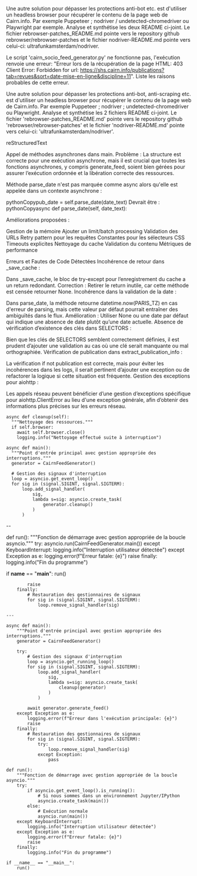 Une autre solution pour dépasser les protections anti-bot etc. est d'utiliser un headless browser pour récupérer le contenu de la page web de Cairn.info. Par exemple Puppeteer ; nodriver / undetected-chromedriver ou Playwright par exemple. Analyse et synthétise les deux README ci-joint. Le fichier rebrowser-patches_README.md pointe vers le repository github rebrowser/rebrowser-patches et le fichier nodriver-README.md pointe vers celui-ci: ultrafunkamsterdam/nodriver.

Le script 'cairn_socio_feed_generator.py' ne fonctionne pas, l'exécution renvoie une erreur: "Erreur lors de la récupération de la page HTML: 403 Client Error: Forbidden for url: https://shs.cairn.info/publications?tab=revues&sort=date-mise-en-ligne&discipline=11". Liste les raisons probables de cette erreur.

Une autre solution pour dépasser les protections anti-bot, anti-scraping etc. est d'utiliser un headless browser pour récupérer le contenu de la page web de Cairn.info. Par exemple Puppeteer ; nodriver ; undetected-chromedriver ou Playwright. Analyse et synthétise les 2 fichiers README ci-joint. Le fichier 'rebrowser-patches_README.md' pointe vers le repository github 'rebrowser/rebrowser-patches' et le fichier 'nodriver-README.md' pointe vers celui-ci: 'ultrafunkamsterdam/nodriver'.

reStructuredText

Appel de méthodes asynchrones dans main. Problème : La structure est correcte pour une exécution asynchrone, mais il est crucial que toutes les fonctions asynchrones, y compris generate_feed, soient bien gérées pour assurer l’exécution ordonnée et la libération correcte des ressources.

Méthode parse_date n'est pas marquée comme async alors qu'elle est appelée dans un contexte asynchrone :

pythonCopypub_date = self.parse_date(date_text)
Devrait être :
pythonCopyasync def parse_date(self, date_text):

Améliorations proposées :

Gestion de la mémoire
Ajouter un limit/batch processing
Validation des URLs
Retry pattern pour les requêtes
Constantes pour les sélecteurs CSS
Timeouts explicites
Nettoyage du cache
Validation du contenu
Métriques de performance

Erreurs et Fautes de Code Détectées
Incohérence de retour dans _save_cache :

Dans _save_cache, le bloc de try-except pour l’enregistrement du cache a un return redondant.
Correction : Retirer le return inutile, car cette méthode est censée retourner None.
Incohérence dans la validation de la date :

Dans parse_date, la méthode retourne datetime.now(PARIS_TZ) en cas d'erreur de parsing, mais cette valeur par défaut pourrait entraîner des ambiguïtés dans le flux.
Amélioration : Utiliser None ou une date par défaut qui indique une absence de date plutôt qu’une date actuelle.
Absence de vérification d’existence des clés dans SELECTORS :

Bien que les clés de SELECTORS semblent correctement définies, il est prudent d’ajouter une validation au cas où une clé serait manquante ou mal orthographiée.
Vérification de publication dans extract_publication_info :

La vérification if not publication est correcte, mais pour éviter les incohérences dans les logs, il serait pertinent d’ajouter une exception ou de refactorer la logique si cette situation est fréquente.
Gestion des exceptions pour aiohttp :

Les appels réseau peuvent bénéficier d’une gestion d’exceptions spécifique pour aiohttp.ClientError au lieu d'une exception générale, afin d’obtenir des informations plus précises sur les erreurs réseau.

    async def cleanup(self):
      """Nettoyage des ressources."""
      if self.browser:
        await self.browser.close()
        logging.info("Nettoyage effectué suite à interruption")

    async def main():
      """Point d'entrée principal avec gestion appropriée des interruptions."""
      generator = CairnFeedGenerator()
    
      # Gestion des signaux d'interruption
      loop = asyncio.get_event_loop()
      for sig in (signal.SIGINT, signal.SIGTERM):
          loop.add_signal_handler(
              sig,
              lambda s=sig: asyncio.create_task(
                  generator.cleanup()
              )
          )


--

def run():
    """Fonction de démarrage avec gestion appropriée de la boucle asyncio."""
    try:
        asyncio.run(CairnFeedGenerator.main())
    except KeyboardInterrupt:
        logging.info("Interruption utilisateur détectée")
    except Exception as e:
        logging.error(f"Erreur fatale: {e}")
        raise
    finally:
        logging.info("Fin du programme")

if __name__ == "__main__":
    run()
```
        raise
    finally:
        # Restauration des gestionnaires de signaux
        for sig in (signal.SIGINT, signal.SIGTERM):
            loop.remove_signal_handler(sig)

---

async def main():
    """Point d'entrée principal avec gestion appropriée des interruptions."""
    generator = CairnFeedGenerator()
    
    try:
        # Gestion des signaux d'interruption
        loop = asyncio.get_running_loop()
        for sig in (signal.SIGINT, signal.SIGTERM):
            loop.add_signal_handler(
                sig,
                lambda s=sig: asyncio.create_task(
                    cleanup(generator)
                )
            )

        await generator.generate_feed()
    except Exception as e:
        logging.error(f"Erreur dans l'exécution principale: {e}")
        raise
    finally:
        # Restauration des gestionnaires de signaux
        for sig in (signal.SIGINT, signal.SIGTERM):
            try:
                loop.remove_signal_handler(sig)
            except Exception:
                pass

def run():
    """Fonction de démarrage avec gestion appropriée de la boucle asyncio."""
    try:
        if asyncio.get_event_loop().is_running():
            # Si nous sommes dans un environnement Jupyter/IPython
            asyncio.create_task(main())
        else:
            # Exécution normale
            asyncio.run(main())
    except KeyboardInterrupt:
        logging.info("Interruption utilisateur détectée")
    except Exception as e:
        logging.error(f"Erreur fatale: {e}")
        raise
    finally:
        logging.info("Fin du programme")

if __name__ == "__main__":
    run()